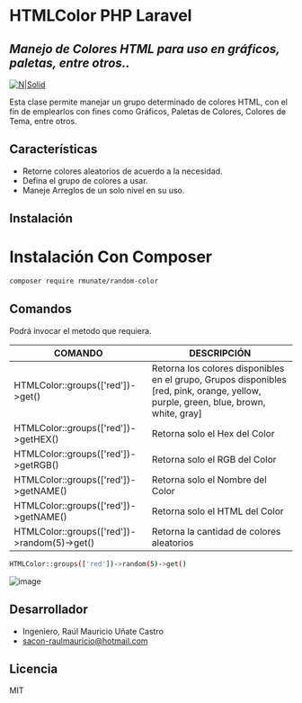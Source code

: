 # HTMLColor PHP Laravel
## _Manejo de Colores HTML para uso en gráficos, paletas, entre otros.._

[![N|Solid](https://i.ibb.co/ZLzQTpm/Firma-Git-Hub.png)](#)

Esta clase permite manejar un grupo determinado de colores HTML, con el fin de emplearlos con fines como Gráficos, Paletas de Colores, Colores de Tema, entre otros.

## Características

-	Retorne colores aleatorios de acuerdo a la necesidad.
-	Defina el grupo de colores a usar.
-	Maneje Arreglos de un solo nivel en su uso.

## Instalación
# Instalación Con Composer

```sh
composer require rmunate/random-color
```
## Comandos

Podrá invocar el metodo que requiera.

| COMANDO | DESCRIPCIÓN |
| ----------- | ----------- |
| HTMLColor::groups(['red'])->get() | Retorna los colores disponibles en el grupo, Grupos disponibles [red, pink, orange, yellow, purple, green, blue, brown, white, gray] |
| HTMLColor::groups(['red'])->getHEX() | Retorna solo el Hex del Color |
| HTMLColor::groups(['red'])->getRGB() | Retorna solo el RGB del Color |
| HTMLColor::groups(['red'])->getNAME() | Retorna solo el Nombre del Color |
| HTMLColor::groups(['red'])->getNAME() | Retorna solo el HTML del Color |
| HTMLColor::groups(['red'])->random(5)->get() | Retorna la cantidad de colores aleatorios |

```sh
HTMLColor::groups(['red'])->random(5)->get()
```
![image](https://user-images.githubusercontent.com/91748598/189488638-0fec87e3-c34d-46f5-8a76-99c4d869b414.png)

## Desarrollador
- Ingeniero, Raúl Mauricio Uñate Castro
- sacon-raulmauricio@hotmail.com

## Licencia
MIT
